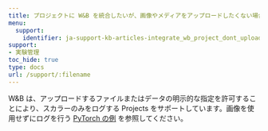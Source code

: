 ```yaml
---
title: プロジェクトに W&B を統合したいが、画像やメディアをアップロードしたくない場合はどうすればいいですか？
menu:
  support:
    identifier: ja-support-kb-articles-integrate_wb_project_dont_upload_any_images_media
support:
- 実験管理
toc_hide: true
type: docs
url: /support/:filename
---
```


W&B は、アップロードするファイルまたはデータの明示的な指定を許可することにより、スカラーのみをログする Projects をサポートしています。画像を使用せずにログを行う [PyTorch の例](http://wandb.me/pytorch-colab) を参照してください。